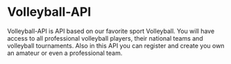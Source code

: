 # Volleyball-API
Volleyball-API is API based on our favorite sport Volleyball. You will have access to all professional volleyball players,
their national teams and volleyball tournaments. Also in this API you can register and create you own an amateur or even a professional team.  